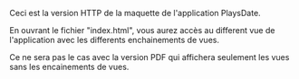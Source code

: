 Ceci est la version HTTP de la maquette de l'application PlaysDate.

En ouvrant le fichier "index.html", vous aurez accès au different vue de l'application avec les differents enchainements de vues.

Ce ne sera pas le cas avec la version PDF qui affichera seulement les vues sans les encainements de vues.